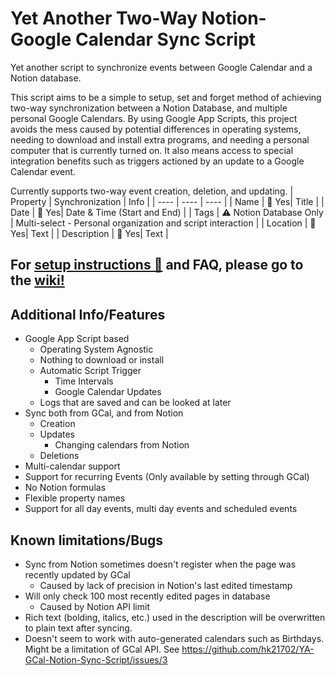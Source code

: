 # Yet Another Two-Way Notion-Google Calendar Sync Script 

Yet another script to synchronize events between Google Calendar and a Notion database.

This script aims to be a simple to setup, set and forget method of achieving two-way synchronization between a Notion Database, and multiple personal Google Calendars. By using Google App Scripts, this project avoids the mess caused by potential differences in operating systems, needing to download and install extra programs, and needing a personal computer that is currently turned on. It also means access to special integration benefits such as triggers actioned by an update to a Google Calendar event.

Currently supports two-way event creation, deletion, and updating.
| Property | Synchronization | Info |
| ---- | ---- | ---- |
| Name | 🔀 Yes| Title |
| Date | 🔀 Yes| Date & Time (Start and End) |
| Tags | ⚠️ Notion Database Only | Multi-select - Personal organization and script interaction |
| Location | 🔀 Yes| Text |
| Description | 🔀 Yes| Text |

## For [setup instructions 🔰](https://github.com/hk21702/YA-GCal-Notion-Sync-Script/wiki/Setup-Instructions%F0%9F%94%B0) and FAQ, please go to the [wiki!](https://github.com/hk21702/YA-GCal-Notion-Sync-Script/wiki)

## Additional Info/Features

- Google App Script based
  - Operating System Agnostic
  - Nothing to download or install
  - Automatic Script Trigger
    - Time Intervals
    - Google Calendar Updates
  - Logs that are saved and can be looked at later
- Sync both from GCal, and from Notion
  - Creation
  - Updates
    - Changing calendars from Notion
  - Deletions
- Multi-calendar support
- Support for recurring Events (Only available by setting through GCal)
- No Notion formulas
- Flexible property names
- Support for all day events, multi day events and scheduled events

## Known limitations/Bugs

- Sync from Notion sometimes doesn't register when the page was recently updated by GCal
  - Caused by lack of precision in Notion's last edited timestamp
- Will only check 100 most recently edited pages in database
  - Caused by Notion API limit
- Rich text (bolding, italics, etc.) used in the description will be overwritten to plain text after syncing.
- Doesn't seem to work with auto-generated calendars such as Birthdays. Might be a limitation of GCal API. See https://github.com/hk21702/YA-GCal-Notion-Sync-Script/issues/3
